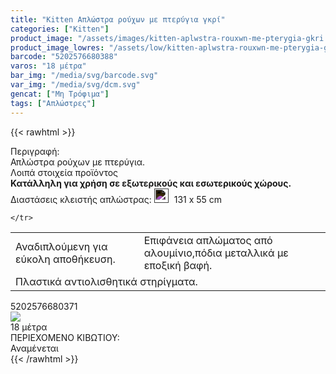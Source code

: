 ```yaml
---
title: "Kitten Απλώστρα ρούχων με πτερύγια γκρί"
categories: ["Kitten"]
product_image: "/assets/images/kitten-aplwstra-rouxwn-me-pterygia-gkri.jpg"
product_image_lowres: "/assets/low/kitten-aplwstra-rouxwn-me-pterygia-gkri.jpg"
barcode: "5202576680388"
varos: "18 μέτρα"
bar_img: "/media/svg/barcode.svg"
var_img: "/media/svg/dcm.svg"
gencat: ["Μη Τρόφιμα"]
tags: ["Απλώστρες"]
---
```

{{< rawhtml >}}

<div class="product">
    <div id="sistatika">Περιγραφή:</div>
    <div class="alltext">Απλώστρα ρούχων µε πτερύγια.</div>
    <div id="loipa">Λοιπά στοιχεία προϊόντος</div>
    <div class="alltext"><b>Κατάλληλη για χρήση σε εξωτερικούς και εσωτερικούς χώρους.
</b></div> 
<div class="stfff sfwb sdg250 sais sgg2">
        <span class="sorange st000 sp10 sbrd4">Διαστάσεις κλειστής απλώστρας:</span>
        <span class="sdfn s444 sp10 sbrd4">
            <img src="/media/svg/dcm.svg"
                    style="height:23px;margin-right: 5px;padding-bottom:0;filter: invert(1) brightness(1);">
                131 x 55 cm
        </span></div>
       <div class="tabout">
<table style="border-spacing:3px" class="sw100 sfsin stlf">
<tr>
                <td class="seee sp10">Αναδιπλούμενη για εύκολη αποθήκευση.</td>
        <td class="seee sp10">Επιφάνεια απλώματος από αλουμίνιο,πόδια μεταλλικά με εποξική βαφή.</td>
            </tr>
    <tr>
        <td colspan="2" class="seee sp10">Πλαστικά αντιολισθητικά στηρίγματα.</td>
        
    </tr>
</table>
</div>
<p></p>
    <div id="barcode">
        <div id="barimage1"></div><span id="bartext">5202576680371</span>
    </div>
    <div id="varos">
        <div id="varosimage" style="margin:0"><img src="/media/svg/dcm.svg"></div><span id="varostext">18 μέτρα</span>
    </div>
    <div id="kivotio">ΠΕΡΙΕΧΟΜΕΝΟ ΚΙΒΩΤΙΟΥ:<br>Αναμένεται</div>
    <div class="pimg"></div>
    </div>
{{< /rawhtml >}}


